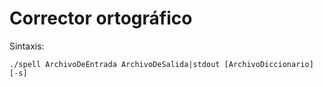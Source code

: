 # Corrector ortográfico

Sintaxis:

```
./spell ArchivoDeEntrada ArchivoDeSalida|stdout [ArchivoDiccionario] [-s]
```
